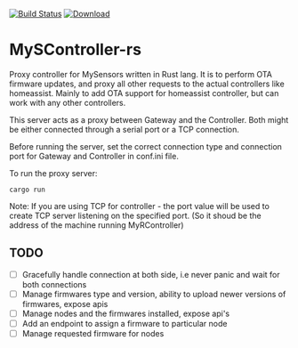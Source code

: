 [![Build Status](https://travis-ci.org/tsathishkumar/MySController-rs.svg?branch=master)](https://travis-ci.org/tsathishkumar/MySController-rs) [ ![Download](https://api.bintray.com/packages/tsathishkumar/MySController-rs/mys-controller-rs/images/download.svg) ](https://bintray.com/tsathishkumar/MySController-rs/mys-controller-rs/_latestVersion)
# MySController-rs
Proxy controller for MySensors written in Rust lang. It is to perform OTA firmware updates, and proxy all other requests to the actual controllers like homeassist. Mainly to add OTA support for homeassist controller, but can work with any other controllers.

This server acts as a proxy between Gateway and the Controller. Both might be either connected through a serial port or a TCP connection.

Before running the server, set the correct connection type and connection port for Gateway and Controller in conf.ini file.

To run the proxy server:
```
cargo run
```

Note: If you are using TCP for controller - the port value will be used to create TCP server listening on the specified port. (So it shoud be the address of the machine running MyRController)

## TODO

- [ ] Gracefully handle connection at both side, i.e never panic and wait for both connections
- [ ] Manage firmwares type and version, ability to upload newer versions of firmwares, expose apis
- [ ] Manage nodes and the firmwares installed, expose api's
- [ ] Add an endpoint to assign a firmware to particular node
- [ ] Manage requested firmware for nodes

